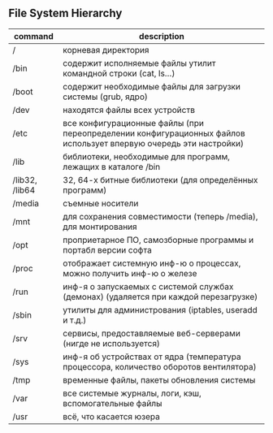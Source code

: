 ## File System Hierarchy

| command        | description                                                                                                       |
| -------------- | ----------------------------------------------------------------------------------------------------------------- |
| /              | корневая директория                                                                                               |
| /bin           | содержит исполняемые файлы утилит командной строки (cat, ls…)                                                     |
| /boot          | содержит необходимые файлы для загрузки системы (grub, ядро)                                                      |
| /dev           | находятся файлы всех устройств                                                                                    |
| /etc           | все конфигурационные файлы (при переопределении конфигурационных файлов использует впервую очередь эти настройки) |
| /lib           | библиотеки, необходимые для программ, лежащих в каталоге /bin                                                     |
| /lib32, /lib64 | 32, 64-х битные библиотеки (для определённых программ)                                                            |
| /media         | съемные носители                                                                                                  |
| /mnt           | для сохранения совместимости (теперь /media), для монтирования                                                    |
| /opt           | проприетарное ПО, самозборные программы и портабл версии софта                                                    |
| /proc          | отображает системную инф-ю о процессах, можно получить инф-ю о железе                                             |
| /run           | инф-я о запускаемых с системой службах (демонах) (удаляется при каждой перезагрузке)                              |
| /sbin          | утилиты для администрования (iptables, useradd и т.д.)                                                            |
| /srv           | сервисы, предоставляемые веб-серверами (нигде не используется)                                                    |
| /sys           | инф-я об устройствах от ядра (температура процессора, количество оборотов вентилятора)                            |
| /tmp           | временные файлы, пакеты обновления системы                                                                        |
| /var           | все системые журналы, логи, кэш, вспомогательные файлы                                                            |
| /usr           | всё, что касается юзера                                                                                           |
